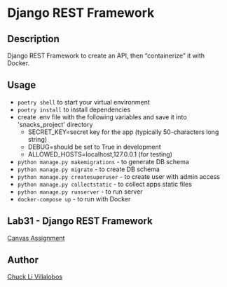 # Django REST Framework


## Description

Django REST Framework to create an API, then “containerize” it with Docker.


## Usage

- `poetry shell` to start your virtual environment
- `poetry install` to install dependencies
- create .env file with the following variables and save it into 'snacks_project' directory
    - SECRET_KEY=secret key for the app (typically 50-characters long string)
    - DEBUG=should be set to True in development
    - ALLOWED_HOSTS=localhost,127.0.0.1 (for testing)
- `python manage.py makemigrations` - to generate DB schema
- `python manage.py migrate` - to create DB schema
- `python manage.py createsuperuser` - to create user with admin access
- `python manage.py collectstatic` - to collect apps static files
- `python manage.py runserver` - to run server
- `docker-compose up` - to run with Docker


## Lab31 - Django REST Framework

[Canvas Assignment](https://canvas.instructure.com/courses/2045906/assignments/15160049)

## Author

[Chuck Li Villalobos](https://github.com/ticochuck)


